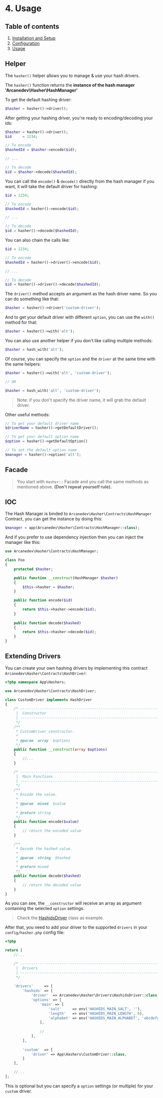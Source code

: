 # 4. Usage

## Table of contents

  1. [Installation and Setup](1-Installation-and-Setup.md)
  2. [Configuration](2-Configuration.md)
  3. [Usage](3-Usage.md)

## Helper

The `hasher()` helper allows you to manage & use your hash drivers. 

The `hasher()` function returns the **instance of the hash manager 'Arcanedev\Hasher\HashManager'**

To get the default hashing driver:

```php
$hasher = hasher()->driver();
```

After getting your hashing driver, you're ready to encoding/decoding your ids:

```php
$hasher = hasher()->driver();
$id     = 1234;

// To encode
$hashedId = $hasher->encode($id);

// ...

// To decode
$id = $hasher->decode($hashedId);
```

You can call the `encode()` & `decode()` directly from the hash manager if you want, it will take the default driver for hashing:

```php
$id = 1234;

// To encode
$hashedId = hasher()->encode($id);

// ...

// To decode
$id = hasher()->decode($hashedId);
```

You can also chain the calls like:

```php
$id = 1234;

// To encode
$hashedId = hasher()->driver()->encode($id);

// ...

// To decode
$id = hasher()->driver()->decode($hashedId);
```

The `driver()` method accepts an argument as the hash driver name. So you can do something like that:
 
```php
$hasher = hasher()->driver('custom-driver');
```

And to get your default driver with different `option`, you can use the `with()` method for that:

```php
$hasher = hasher()->with('alt');
```

You can also use another helper if you don't like calling multiple methods:

```php
$hasher = hash_with('alt');
```
 
Of course, you can specify the `option` and the `driver` at the same time with the same helpers:

```php
$hasher = hasher()->with('alt', 'custom-driver');

// OR

$hasher = hash_with('alt', 'custom-driver');
```

 > Note: if you don't specify the driver name, it will grab the default driver.

Other useful methods:

```php
// To get your default driver name
$driverName = hasher()->getDefaultDriver();

// To get your default option name 
$option = hasher()->getDefaultOption()

// To set the default option name
$manager = hasher()->option('alt');
```

## Facade

 > You start with `Hasher::` Facade and you call the same methods as mentioned above. **(Don't repeat yourself rule).**

## IOC

The Hash Manager is binded to `Arcanedev\Hasher\Contracts\HashManager` Contract, you can get the instance by doing this:

```php
$manager = app(Arcanedev\Hasher\Contracts\HashManager::class);
```

And if you prefer to use dependency injection then you can inject the manager like this:

```php
use Arcanedev\Hasher\Contracts\HashManager;

class Foo
{
    protected $hasher;

    public function __construct(HashManager $hasher)
    {
        $this->hasher = $hasher;
    }

    public function encode($id)
    {
        return $this->hasher->encode($id);
    }
    
    public function decode($hashed)
    {
        return $this->hasher->decode($id);
    }
}
```

## Extending Drivers

You can create your own hashing drivers by implementing this contract `Arcanedev\Hasher\Contracts\HashDriver`:

```php
<?php namespace App\Hashers;

use Arcanedev\Hasher\Contracts\HashDriver;

class CustomDriver implements HashDriver 
{
    /* ------------------------------------------------------------------------------------------------
     |  Constructor
     | ------------------------------------------------------------------------------------------------
     */
    /**
     * CustomDriver constructor.
     *
     * @param  array  $options
     */
    public function __construct(array $options)
    {
        //...
    }

    /* ------------------------------------------------------------------------------------------------
     |  Main Functions
     | ------------------------------------------------------------------------------------------------
     */
    /**
     * Encode the value.
     *
     * @param  mixed  $value
     *
     * @return string
     */
    public function encode($value)
    {
        // return the encoded value
    }

    /**
     * Decode the hashed value.
     *
     * @param  string  $hashed
     *
     * @return mixed
     */
    public function decode($hashed)
    {
        // return the decoded value
    }
}
```

As you can see, the `__constructor` will receive an array as argument containing the selected `option` settings.

 > Check the [HashidsDriver](https://github.com/ARCANEDEV/Hasher/blob/master/src/Drivers/HashidsDriver.php) class as example.

After that, you need to add your driver to the supported `drivers` in your `config/hasher.php` config file:

```php
<?php

return [
    //...

    /* -----------------------------------------------------------------
     |  Drivers
     | -----------------------------------------------------------------
     */
    
    'drivers'     => [
        'hashids' => [
            'driver'  => Arcanedev\Hasher\Drivers\HashidsDriver::class,
            'options' => [
                'main' => [
                    'salt'     => env('HASHIDS_MAIN_SALT', ''),
                    'length'   => env('HASHIDS_MAIN_LENGTH', 0),
                    'alphabet' => env('HASHIDS_MAIN_ALPHABET', 'abcdefghijklmnopqrstuvwxyzABCDEFGHIJKLMNOPQRSTUVWXYZ1234567890'),
                ],
  
                //
            ],
        ],
        
        'custom'  => [
            'driver' => App\Hashers\CustomDriver::class,
        ]
    ],

    //...
];
```

This is optional but you can specify a `option` settings (or multiple) for your `custom` driver.
